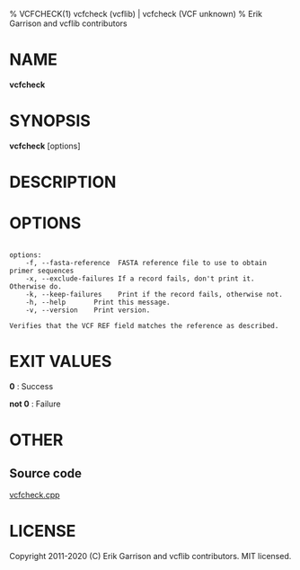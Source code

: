 % VCFCHECK(1) vcfcheck (vcflib) | vcfcheck (VCF unknown)
% Erik Garrison and vcflib contributors

# NAME

**vcfcheck**

# SYNOPSIS

**vcfcheck** [options] <vcf file>

# DESCRIPTION





# OPTIONS

```

options:
    -f, --fasta-reference  FASTA reference file to use to obtain primer sequences
    -x, --exclude-failures If a record fails, don't print it.  Otherwise do.
    -k, --keep-failures    Print if the record fails, otherwise not.
    -h, --help       Print this message.
    -v, --version    Print version.

Verifies that the VCF REF field matches the reference as described.

```





# EXIT VALUES

**0**
: Success

**not 0**
: Failure

# OTHER

## Source code

[vcfcheck.cpp](https://github.com/vcflib/vcflib/blob/master/src/vcfcheck.cpp)

# LICENSE

Copyright 2011-2020 (C) Erik Garrison and vcflib contributors. MIT licensed.

<!--
  Created with ./scripts/bin2md.rb scripts/bin2md-template.erb
-->
